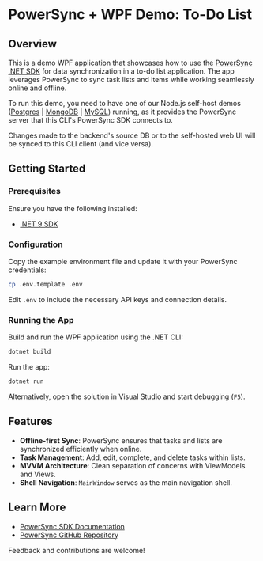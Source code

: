 # PowerSync + WPF Demo: To-Do List

## Overview

This is a demo WPF application that showcases how to use the [PowerSync .NET SDK](https://docs.powersync.com/client-sdk-references/dotnet) for data synchronization in a to-do list application. The app leverages PowerSync to sync task lists and items while working seamlessly online and offline.

To run this demo, you need to have one of our Node.js self-host demos ([Postgres](https://github.com/powersync-ja/self-host-demo/tree/main/demos/nodejs) | [MongoDB](https://github.com/powersync-ja/self-host-demo/tree/main/demos/nodejs-mongodb) | [MySQL](https://github.com/powersync-ja/self-host-demo/tree/main/demos/nodejs-mysql)) running, as it provides the PowerSync server that this CLI's PowerSync SDK connects to.

Changes made to the backend's source DB or to the self-hosted web UI will be synced to this CLI client (and vice versa).

## Getting Started

### Prerequisites

Ensure you have the following installed:
- [.NET 9 SDK](https://dotnet.microsoft.com/en-us/download/dotnet/9.0)

### Configuration

Copy the example environment file and update it with your PowerSync credentials:

```sh
cp .env.template .env
```

Edit `.env` to include the necessary API keys and connection details.

### Running the App

Build and run the WPF application using the .NET CLI:

```sh
dotnet build
```

Run the app:

```sh
dotnet run
```

Alternatively, open the solution in Visual Studio and start debugging (`F5`).

## Features

- **Offline-first Sync**: PowerSync ensures that tasks and lists are synchronized efficiently when online.
- **Task Management**: Add, edit, complete, and delete tasks within lists.
- **MVVM Architecture**: Clean separation of concerns with ViewModels and Views.
- **Shell Navigation**: `MainWindow` serves as the main navigation shell.

## Learn More

- [PowerSync SDK Documentation](https://docs.powersync.com/client-sdk-references/dotnet)
- [PowerSync GitHub Repository](https://github.com/powersync-ja/powersync-dotnet)

Feedback and contributions are welcome!

